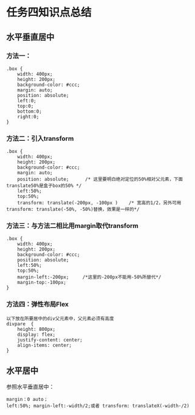 # 任务四知识点总结
## 水平垂直居中
###  方法一：
	.box {
		width: 400px;
		height: 200px;
		background-color: #ccc;
		margin: auto;
		position: absolute;
		left:0;
		top:0;
		bottom:0;
		right:0;
	} 
### 方法二：引入transform
	.box {
		width: 400px;
		height: 200px;
		background-color: #ccc;
		margin: auto;
		position: absolute;      /* 这里要明白绝对定位的50%相对父元素，下面translate50%是盒子box的50% */
		left:50%;
		top:50%;
		transform: translate(-200px, -100px )    /* 宽高的1/2，另外可用transform: translate(-50%, -50%)替换，效果是一样的*/
### 方法三：与方法二相比用margin取代transform
	.box {
		width: 400px;
		height: 200px;
		background-color: #ccc;
		position: absolute;
		left:50%;
		top:50%;
		margin-left:-200px;     /*这里的-200px不能用-50%所替代*/
		margin-top:-100px;
	}

###  方法四：弹性布局Flex
	以下放在所要居中的div父元素中，父元素必须有高度
	divpare  {
		height: 800px;
		display: flex;
		justify-content: center;
    	align-items: center;
	}
## 水平居中
参照水平垂直居中：

	margin：0 auto；
	left:50%; margin-left:-width/2;或者 transform: translateX(-width·/2)
